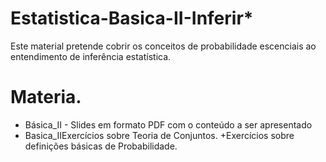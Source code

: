 # Estatistica-Basica-II-Inferir*
Este material pretende cobrir os conceitos de probabilidade escenciais ao entendimento
de inferência estatística.

# Materia.

+ Básica_II - Slides em formato PDF com o conteúdo a ser apresentado
+ Basica_IIExercícios sobre Teoria de Conjuntos.
+Exercícios sobre definições básicas de Probabilidade.
